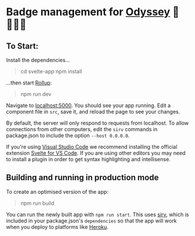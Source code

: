 # Badge management for [Odyssey](https://github.com/odyssey-dev/Odyssey)  🧭👨🏻‍💻
## To Start:
Install the dependencies...

> cd svelte-app
npm install

...then start  [Rollup](https://rollupjs.org/):

>npm run dev

Navigate to  [localhost:5000](http://localhost:5000/). You should see your app running. Edit a component file in  `src`, save it, and reload the page to see your changes.

By default, the server will only respond to requests from localhost. To allow connections from other computers, edit the  `sirv`  commands in package.json to include the option  `--host 0.0.0.0`.

If you're using  [Visual Studio Code](https://code.visualstudio.com/)  we recommend installing the official extension  [Svelte for VS Code](https://marketplace.visualstudio.com/items?itemName=svelte.svelte-vscode). If you are using other editors you may need to install a plugin in order to get syntax highlighting and intellisense.
## Building and running in production mode
To create an optimised version of the app:

> npm run build

You can run the newly built app with  `npm run start`. This uses  [sirv](https://github.com/lukeed/sirv), which is included in your package.json's  `dependencies`  so that the app will work when you deploy to platforms like  [Heroku](https://heroku.com/).
